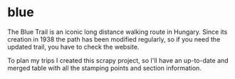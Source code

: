 # blue

The Blue Trail is an iconic long distance walking route in Hungary. Since its creation in 1938 the path has been modified regularly, so if you need the updated trail, you have to check the website. 

To plan my trips I created this scrapy project, so I'll have an up-to-date and merged table with all the stamping points and section information. 